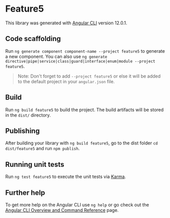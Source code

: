 # Feature5

This library was generated with [Angular CLI](https://github.com/angular/angular-cli) version 12.0.1.

## Code scaffolding

Run `ng generate component component-name --project feature5` to generate a new component. You can also use `ng generate directive|pipe|service|class|guard|interface|enum|module --project feature5`.
> Note: Don't forget to add `--project feature5` or else it will be added to the default project in your `angular.json` file. 

## Build

Run `ng build feature5` to build the project. The build artifacts will be stored in the `dist/` directory.

## Publishing

After building your library with `ng build feature5`, go to the dist folder `cd dist/feature5` and run `npm publish`.

## Running unit tests

Run `ng test feature5` to execute the unit tests via [Karma](https://karma-runner.github.io).

## Further help

To get more help on the Angular CLI use `ng help` or go check out the [Angular CLI Overview and Command Reference](https://angular.io/cli) page.
